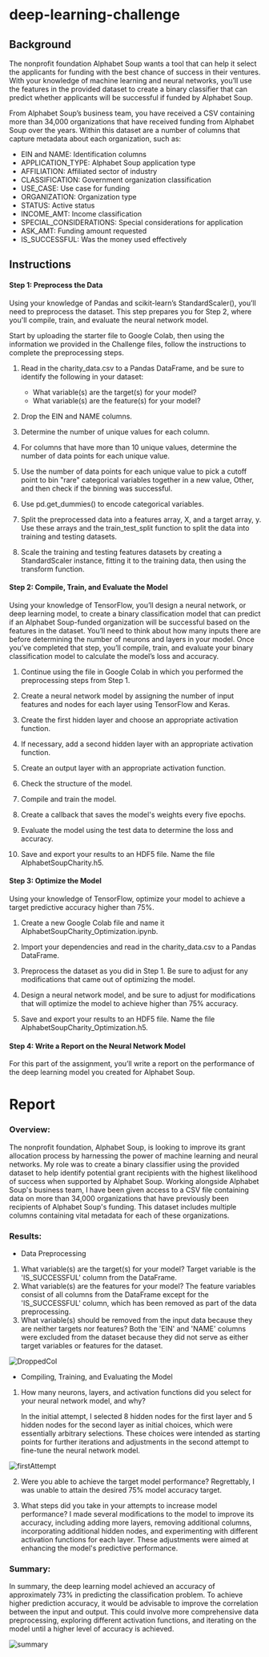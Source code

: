 # deep-learning-challenge
## Background
The nonprofit foundation Alphabet Soup wants a tool that can help it select the applicants for funding with the best chance of success in their ventures. With your knowledge of machine learning and neural networks, you’ll use the features in the provided dataset to create a binary classifier that can predict whether applicants will be successful if funded by Alphabet Soup.

From Alphabet Soup’s business team, you have received a CSV containing more than 34,000 organizations that have received funding from Alphabet Soup over the years. Within this dataset are a number of columns that capture metadata about each organization, such as:

* EIN and NAME: Identification columns
* APPLICATION_TYPE: Alphabet Soup application type
* AFFILIATION: Affiliated sector of industry
* CLASSIFICATION: Government organization classification
* USE_CASE: Use case for funding
* ORGANIZATION: Organization type
* STATUS: Active status
* INCOME_AMT: Income classification
* SPECIAL_CONSIDERATIONS: Special considerations for application
* ASK_AMT: Funding amount requested
* IS_SUCCESSFUL: Was the money used effectively

## Instructions
#### Step 1: Preprocess the Data
Using your knowledge of Pandas and scikit-learn’s StandardScaler(), you’ll need to preprocess the dataset. This step prepares you for Step 2, where you'll compile, train, and evaluate the neural network model.

Start by uploading the starter file to Google Colab, then using the information we provided in the Challenge files, follow the instructions to complete the preprocessing steps.

1. Read in the charity_data.csv to a Pandas DataFrame, and be sure to identify the following in your dataset:
   * What variable(s) are the target(s) for your model?
   *  What variable(s) are the feature(s) for your model?
2. Drop the EIN and NAME columns.

3. Determine the number of unique values for each column.

4. For columns that have more than 10 unique values, determine the number of data points for each unique value.

5. Use the number of data points for each unique value to pick a cutoff point to bin "rare" categorical variables together in a new value, Other, and then check if the binning was successful.

6. Use pd.get_dummies() to encode categorical variables.

7. Split the preprocessed data into a features array, X, and a target array, y. Use these arrays and the train_test_split function to split the data into training and testing datasets.

8. Scale the training and testing features datasets by creating a StandardScaler instance, fitting it to the training data, then using the transform function.

#### Step 2: Compile, Train, and Evaluate the Model
Using your knowledge of TensorFlow, you’ll design a neural network, or deep learning model, to create a binary classification model that can predict if an Alphabet Soup-funded organization will be successful based on the features in the dataset. You’ll need to think about how many inputs there are before determining the number of neurons and layers in your model. Once you’ve completed that step, you’ll compile, train, and evaluate your binary classification model to calculate the model’s loss and accuracy.

1. Continue using the file in Google Colab in which you performed the preprocessing steps from Step 1.

2. Create a neural network model by assigning the number of input features and nodes for each layer using TensorFlow and Keras.

3. Create the first hidden layer and choose an appropriate activation function.

4. If necessary, add a second hidden layer with an appropriate activation function.

5. Create an output layer with an appropriate activation function.

6. Check the structure of the model.

7. Compile and train the model.

8. Create a callback that saves the model's weights every five epochs.

9. Evaluate the model using the test data to determine the loss and accuracy.

10. Save and export your results to an HDF5 file. Name the file AlphabetSoupCharity.h5.

#### Step 3: Optimize the Model
Using your knowledge of TensorFlow, optimize your model to achieve a target predictive accuracy higher than 75%.
1. Create a new Google Colab file and name it AlphabetSoupCharity_Optimization.ipynb.

2. Import your dependencies and read in the charity_data.csv to a Pandas DataFrame.

3. Preprocess the dataset as you did in Step 1. Be sure to adjust for any modifications that came out of optimizing the model.

4. Design a neural network model, and be sure to adjust for modifications that will optimize the model to achieve higher than 75% accuracy.

5. Save and export your results to an HDF5 file. Name the file AlphabetSoupCharity_Optimization.h5.

#### Step 4: Write a Report on the Neural Network Model
For this part of the assignment, you’ll write a report on the performance of the deep learning model you created for Alphabet Soup.

# Report 
### Overview: 
   The nonprofit foundation, Alphabet Soup, is looking to improve its grant allocation process by harnessing the power of machine learning and neural networks. My role was to create a binary classifier using the provided dataset to help identify potential grant recipients with the highest likelihood of success when supported by Alphabet Soup.
   Working alongside Alphabet Soup's business team, I have been given access to a CSV file containing data on more than 34,000 organizations that have previously been recipients of Alphabet Soup's funding. This dataset includes multiple columns containing vital metadata for each of these organizations.

### Results: 
   * Data Preprocessing
   1. What variable(s) are the target(s) for your model? 
      Target variable is the 'IS_SUCCESSFUL' column from the DataFrame.
   2. What variable(s) are the features for your model?
      The feature variables consist of all columns from the DataFrame except for the 'IS_SUCCESSFUL' column, which has been removed as part of the data preprocessing.
   3. What variable(s) should be removed from the input data because they are neither targets nor features?
      Both the 'EIN' and 'NAME' columns were excluded from the dataset because they did not serve as either target variables or features for the dataset.
   
![DroppedCol](/images/droppedCol.png)

   * Compiling, Training, and Evaluating the Model
   1. How many neurons, layers, and activation functions did you select for your neural network model, and why?
      
      In the initial attempt, I selected 8 hidden nodes for the first layer and 5 hidden nodes for the second layer as initial choices, which were essentially arbitrary selections. These choices were intended as starting points for further iterations and adjustments in the second attempt to fine-tune the neural network model.

![firstAttempt](/images/layesFirtsAttempt.png)

   2. Were you able to achieve the target model performance?
      Regrettably, I was unable to attain the desired 75% model accuracy target.

   3. What steps did you take in your attempts to increase model performance?
      I made several modifications to the model to improve its accuracy, including adding more layers, removing additional columns, incorporating additional hidden nodes, and experimenting with different activation functions for each layer. These adjustments were aimed at enhancing the model's predictive performance.

### Summary:
In summary, the deep learning model achieved an accuracy of approximately 73% in predicting the classification problem. To achieve higher prediction accuracy, it would be advisable to improve the correlation between the input and output. This could involve more comprehensive data preprocessing, exploring different activation functions, and iterating on the model until a higher level of accuracy is achieved.

![summary](/images/Summary.png)